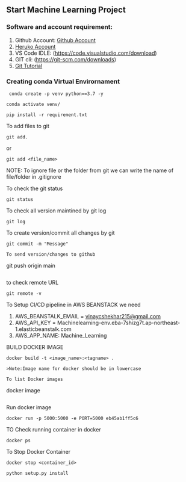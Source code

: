 ## Start Machine Learning Project

### Software and account requirement:

1. Github Account:
[Github Account](https://github.com)
2. [Heruko Account](https://id.heroku.com/login)
3. VS Code IDLE: (https://code.visualstudio.com/download)
4. GIT cli: (https://git-scm.com/downloads)
5.  [Git Tutorial](https://git-scm.com/docs)

### Creating conda Virtual Envirornament
```
 conda create -p venv python==3.7 -y
 ```

 ```
 conda activate venv/
 ```


 ```
 pip install -r requirement.txt
 ```
 

 To add files to git
 ```
 git add.
 ```

 or
 ```
 git add <file_name>
 ```

NOTE: To ignore file or the folder from git we can write the name of file/folder in .gitignore

To check the git status
```
git status
```
To check all version maintined by git log
```
git log
```

To create version/commit all changes by git
```
git commit -m "Message"

To send version/changes to github
```
git push origin main
```

```
to check remote URL
```
git remote -v
```

To Setup CI/CD pipeline in AWS BEANSTACK we need 

1. AWS_BEANSTALK_EMAIL = vinaycshekhar215@gmail.com
2. AWS_API_KEY = Machinelearning-env.eba-7shizg7t.ap-northeast-1.elasticbeanstalk.com
3. AWS_APP_NAME: Machine_Learning



BUILD DOCKER IMAGE
```
docker build -t <image_name>:<tagname> .

>Note:Image name for docker should be in lowercase

To list Docker images 
```
docker image
```
```
Run docker image
```
docker run -p 5000:5000 -e PORT=5000 eb45ab1ff5c6
```
TO Check running container in docker
```
docker ps
```
To Stop Docker Container
```
docker stop <container_id>
```

```
python setup.py install
```

